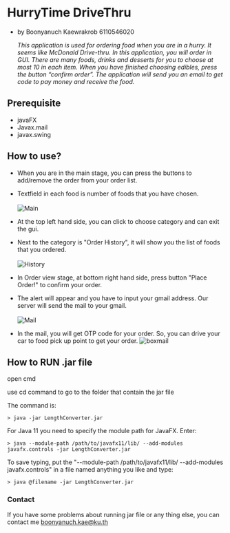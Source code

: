 # HurryTime DriveThru #

- by Boonyanuch Kaewrakrob 6110546020

    _This application is used for ordering food when you are in a hurry. It seems like McDonald 
    Drive-thru. In this application, you will order in GUI. There are many foods, drinks and desserts 
    for you to choose at most 10 in each item. When you have finished choosing edibles, press the button 
    “confirm order”. The application will send you an email to get code to pay money and receive the food._
    
## Prerequisite ##
- javaFX
- Javax.mail
- javax.swing

## How to use? ##

- When you are in the main stage, you can press the buttons to add/remove the order from your order list.
- Textfield in each food is number of foods that you have chosen.
<br><br>
![Main](https://s3-ap-southeast-1.amazonaws.com/img-in-th/89098029f36e70f0b41e6194eb85721f.jpg)

- At the top left hand side, you can click to choose category and can exit the gui.
- Next to the category is "Order History", it will show you the list of foods that you ordered.
<br><br>
![History](https://s3-ap-southeast-1.amazonaws.com/img-in-th/8591738ff7b559596e56b70173ac6489.jpg)
- In Order view stage, at bottom right hand side, press button "Place Order!" to confirm your order.
- The alert will appear and you have to input your gmail address. Our server will send the mail to your gmail.
<br><br>
![Mail](https://s3-ap-southeast-1.amazonaws.com/img-in-th/ddc6688979cff38ecc2fe20fd76223df.jpg)
- In the mail, you will get OTP code for your order. So, you can drive your car to food pick up point to get your order.
![boxmail](https://s3-ap-southeast-1.amazonaws.com/img-in-th/db105f80a77710b519b34aa8ec16ca87.jpg)

## How to RUN .jar file ##

open cmd 

use cd command to go to the folder that contain the jar file

The command is:
```
> java -jar LengthConverter.jar
```

For Java 11 you need to specify the module path for JavaFX. Enter:
```
> java --module-path /path/to/javafx11/lib/ --add-modules javafx.controls -jar LengthConverter.jar
```
To save typing, put the "--module-path /path/to/javafx11/lib/ --add-modules javafx.controls" in a file
named anything you like and type:
```
> java @filename -jar LengthConverter.jar
```

### Contact ###
If you have some problems about running jar file or any thing else, you can contact me boonyanuch.kae@ku.th
